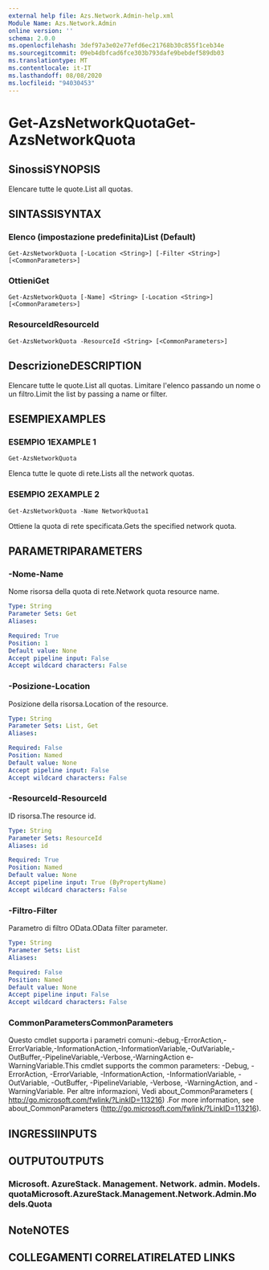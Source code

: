 ```yaml
---
external help file: Azs.Network.Admin-help.xml
Module Name: Azs.Network.Admin
online version: ''
schema: 2.0.0
ms.openlocfilehash: 3def97a3e02e77efd6ec21768b30c855f1ceb34e
ms.sourcegitcommit: 09eb4dbfcad6fce303b793dafe9bebdef589db03
ms.translationtype: MT
ms.contentlocale: it-IT
ms.lasthandoff: 08/08/2020
ms.locfileid: "94030453"
---
```

# <span data-ttu-id="ad1c6-101">Get-AzsNetworkQuota</span><span class="sxs-lookup"><span data-stu-id="ad1c6-101">Get-AzsNetworkQuota</span></span>

## <span data-ttu-id="ad1c6-102">Sinossi</span><span class="sxs-lookup"><span data-stu-id="ad1c6-102">SYNOPSIS</span></span>
<span data-ttu-id="ad1c6-103">Elencare tutte le quote.</span><span class="sxs-lookup"><span data-stu-id="ad1c6-103">List all quotas.</span></span>

## <span data-ttu-id="ad1c6-104">SINTASSI</span><span class="sxs-lookup"><span data-stu-id="ad1c6-104">SYNTAX</span></span>

### <span data-ttu-id="ad1c6-105">Elenco (impostazione predefinita)</span><span class="sxs-lookup"><span data-stu-id="ad1c6-105">List (Default)</span></span>
```
Get-AzsNetworkQuota [-Location <String>] [-Filter <String>] [<CommonParameters>]
```

### <span data-ttu-id="ad1c6-106">Ottieni</span><span class="sxs-lookup"><span data-stu-id="ad1c6-106">Get</span></span>
```
Get-AzsNetworkQuota [-Name] <String> [-Location <String>] [<CommonParameters>]
```

### <span data-ttu-id="ad1c6-107">ResourceId</span><span class="sxs-lookup"><span data-stu-id="ad1c6-107">ResourceId</span></span>
```
Get-AzsNetworkQuota -ResourceId <String> [<CommonParameters>]
```

## <span data-ttu-id="ad1c6-108">Descrizione</span><span class="sxs-lookup"><span data-stu-id="ad1c6-108">DESCRIPTION</span></span>
<span data-ttu-id="ad1c6-109">Elencare tutte le quote.</span><span class="sxs-lookup"><span data-stu-id="ad1c6-109">List all quotas.</span></span>
<span data-ttu-id="ad1c6-110">Limitare l'elenco passando un nome o un filtro.</span><span class="sxs-lookup"><span data-stu-id="ad1c6-110">Limit the list by passing a name or filter.</span></span>

## <span data-ttu-id="ad1c6-111">ESEMPI</span><span class="sxs-lookup"><span data-stu-id="ad1c6-111">EXAMPLES</span></span>

### <span data-ttu-id="ad1c6-112">ESEMPIO 1</span><span class="sxs-lookup"><span data-stu-id="ad1c6-112">EXAMPLE 1</span></span>
```
Get-AzsNetworkQuota
```

<span data-ttu-id="ad1c6-113">Elenca tutte le quote di rete.</span><span class="sxs-lookup"><span data-stu-id="ad1c6-113">Lists all the  network quotas.</span></span>

### <span data-ttu-id="ad1c6-114">ESEMPIO 2</span><span class="sxs-lookup"><span data-stu-id="ad1c6-114">EXAMPLE 2</span></span>
```
Get-AzsNetworkQuota -Name NetworkQuota1
```

<span data-ttu-id="ad1c6-115">Ottiene la quota di rete specificata.</span><span class="sxs-lookup"><span data-stu-id="ad1c6-115">Gets the specified network quota.</span></span>

## <span data-ttu-id="ad1c6-116">PARAMETRI</span><span class="sxs-lookup"><span data-stu-id="ad1c6-116">PARAMETERS</span></span>

### <span data-ttu-id="ad1c6-117">-Nome</span><span class="sxs-lookup"><span data-stu-id="ad1c6-117">-Name</span></span>
<span data-ttu-id="ad1c6-118">Nome risorsa della quota di rete.</span><span class="sxs-lookup"><span data-stu-id="ad1c6-118">Network quota resource name.</span></span>

```yaml
Type: String
Parameter Sets: Get
Aliases:

Required: True
Position: 1
Default value: None
Accept pipeline input: False
Accept wildcard characters: False
```

### <span data-ttu-id="ad1c6-119">-Posizione</span><span class="sxs-lookup"><span data-stu-id="ad1c6-119">-Location</span></span>
<span data-ttu-id="ad1c6-120">Posizione della risorsa.</span><span class="sxs-lookup"><span data-stu-id="ad1c6-120">Location of the resource.</span></span>

```yaml
Type: String
Parameter Sets: List, Get
Aliases:

Required: False
Position: Named
Default value: None
Accept pipeline input: False
Accept wildcard characters: False
```

### <span data-ttu-id="ad1c6-121">-ResourceId</span><span class="sxs-lookup"><span data-stu-id="ad1c6-121">-ResourceId</span></span>
<span data-ttu-id="ad1c6-122">ID risorsa.</span><span class="sxs-lookup"><span data-stu-id="ad1c6-122">The resource id.</span></span>

```yaml
Type: String
Parameter Sets: ResourceId
Aliases: id

Required: True
Position: Named
Default value: None
Accept pipeline input: True (ByPropertyName)
Accept wildcard characters: False
```

### <span data-ttu-id="ad1c6-123">-Filtro</span><span class="sxs-lookup"><span data-stu-id="ad1c6-123">-Filter</span></span>
<span data-ttu-id="ad1c6-124">Parametro di filtro OData.</span><span class="sxs-lookup"><span data-stu-id="ad1c6-124">OData filter parameter.</span></span>

```yaml
Type: String
Parameter Sets: List
Aliases:

Required: False
Position: Named
Default value: None
Accept pipeline input: False
Accept wildcard characters: False
```

### <span data-ttu-id="ad1c6-125">CommonParameters</span><span class="sxs-lookup"><span data-stu-id="ad1c6-125">CommonParameters</span></span>
<span data-ttu-id="ad1c6-126">Questo cmdlet supporta i parametri comuni:-debug,-ErrorAction,-ErrorVariable,-InformationAction,-InformationVariable,-OutVariable,-OutBuffer,-PipelineVariable,-Verbose,-WarningAction e-WarningVariable.</span><span class="sxs-lookup"><span data-stu-id="ad1c6-126">This cmdlet supports the common parameters: -Debug, -ErrorAction, -ErrorVariable, -InformationAction, -InformationVariable, -OutVariable, -OutBuffer, -PipelineVariable, -Verbose, -WarningAction, and -WarningVariable.</span></span> <span data-ttu-id="ad1c6-127">Per altre informazioni, Vedi about_CommonParameters ( http://go.microsoft.com/fwlink/?LinkID=113216) .</span><span class="sxs-lookup"><span data-stu-id="ad1c6-127">For more information, see about_CommonParameters (http://go.microsoft.com/fwlink/?LinkID=113216).</span></span>

## <span data-ttu-id="ad1c6-128">INGRESSI</span><span class="sxs-lookup"><span data-stu-id="ad1c6-128">INPUTS</span></span>

## <span data-ttu-id="ad1c6-129">OUTPUT</span><span class="sxs-lookup"><span data-stu-id="ad1c6-129">OUTPUTS</span></span>

### <span data-ttu-id="ad1c6-130">Microsoft. AzureStack. Management. Network. admin. Models. quota</span><span class="sxs-lookup"><span data-stu-id="ad1c6-130">Microsoft.AzureStack.Management.Network.Admin.Models.Quota</span></span>

## <span data-ttu-id="ad1c6-131">Note</span><span class="sxs-lookup"><span data-stu-id="ad1c6-131">NOTES</span></span>

## <span data-ttu-id="ad1c6-132">COLLEGAMENTI CORRELATI</span><span class="sxs-lookup"><span data-stu-id="ad1c6-132">RELATED LINKS</span></span>
